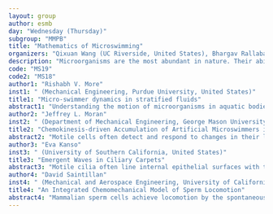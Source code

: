 ```yaml
---
layout: group
author: esmb
day: "Wednesday (Thursday)"
subgroup: "MMPB"
title: "Mathematics of Microswimming"
organizers: "Qixuan Wang (UC Riverside, United States), Bhargav Rallabandi (UC Riverside, United States), Mykhailo Potomkin (UC Riverside, United States)"
description: "Microorganisms are the most abundant in nature. Their ability to move autonomously and develop diverse strategies to survive in various environments is at the core of understanding life. Motility of numerous types of microorganisms, relevant for biological and medical applications, occurs in fluids. Such microorganisms, called microswimmers and exemplified by bacteria or spermatozoa, are relevant for many biological and medical applications. Recent advances in studies of biological microswimmers have inspired development of synthetic microrobots with potential medical applications such as drug delivery, decrease of biofluid viscosity or tissue repair. In this special session, we bring together experts in this area to discuss how the state-of-the-art techniques in modeling, theory and experiments can elucidate microwimming phenomena, develop new directions in this interdisciplinary research and provide new applications of microswimmers."
code: "MS19"
code2: "MS18"
author1: "Rishabh V. More"
inst1: " (Mechanical Engineering, Purdue University, United States)"
title1: "Micro-swimmer dynamics in stratified fluids"
abstract1: "Understanding the motion of microorganisms in aquatic bodies like lakes and oceans has been an active area of research for decades with wide ecological and environmental impacts. Especially, the upper layer of oceans which sustains an intense biological activity, observes a vertical variation in the density (stratification) which can either be due to variations in water temperature or salinity, or both. From our fully resolved numerical simulations, we show that fluid stratification affects the locomotion of an individual, interactions between a pair, and the dynamics of suspensions of marine micro-swimmers in interesting and non-intuitive ways. At low Re, the vertical migration of small organisms is hydrodynamically affected due to the rapid velocity decay as well as higher energy expenditure in stratified fluids. At a finite Re, stratification even leads to striking differences in the swimming speeds and stability of swimmers as compared to their motion in a homogeneous fluid. The reduced flow signature of a swimming organism due to stratification can save them from getting detected by predators. Stratification increases the contact time of two colliding swimmers, thus, increasing the probability of successful reproduction. These results can explain the commonly observed accumulation of phytoplankton in oceans. Finally, collective motion microorganisms alter the temperature microstructure and lead to higher mixing with increasing stratification. Insights obtained from the investigations for an individual swimmer's motion and interactions between a pair of swimmers in a stratified fluid explain these observations."
author2: "Jeffrey L. Moran"
inst2: " (Department of Mechanical Engineering, George Mason University, United States)"
title2: "Chemokinesis-driven Accumulation of Artificial Microswimmers in Low-Motility Regions of Fuel Gradients"
abstract2: "Motile cells often detect and respond to changes in their local chemical environment by changing their speed or direction, which allows them to carry out important functions including finding nutrients, immune response, or predator evasion. Two common examples are chemotaxis (motion up or down a chemical concentration gradient) and chemokinesis (dependence of speed on chemical concentration). Chemokinesis is distinct from chemotaxis in that no directional sensing or reorientation capabilities are required. Over the past 15+ years, researchers have developed 'artificial microswimmers' or 'microrobots' that move at speeds that usually depend on the concentration of a chemical 'fuel' (chemokinesis). However, the behavior of artificial microswimmers in fuel gradients has not been thoroughly characterized and the extent to which they exhibit chemotaxis is not fully known. Here, we study the behavior of half-platinum half-gold self-propelled rods in steady state, antiparallel gradients of hydrogen peroxide fuel and potassium chloride salt, which tend to increase and decrease the rods' speed, respectively. Brownian Dynamics simulations, a Fokker-Planck theoretical model, and experiments demonstrate that at steady state, the chemokinetic self-propelled rods accumulate in low-speed (salt-rich, peroxide poor) regions not because of chemotaxis, but because of chemokinesis. The agreement between simulations, model, and experiments bolsters the role of chemokinesis in this system and validates previous theoretical findings [Popescu et al., Nano Lett. 18, 9 (2018)] that chemokinesis alone cannot lead to chemotaxis. This work suggests a novel strategy of exploiting chemokinesis to effect the accumulation of artificial microswimmers in desired areas, which could find application in environmental remediation, wound healing, and drug delivery for cancer treatment."
author3: "Eva Kanso"
inst3: " (University of Southern California, United States)"
title3: "Emergent Waves in Ciliary Carpets"
abstract3: "Motile cilia often line internal epithelial surfaces with thousands of multiciliated cells, each containing hundreds of cilia. Their coordinated motion drives flows with important biological functions in the respiratory, cerebrospinal, and reproductive systems in humans. Cilia coordination has been studied extensively at the level of pairs of cilia, and even in collections of cilia with metachronal waves. However, a general theory for investigating the hydrodynamics of cilia coordination in large systems remains lacking. Here, starting from discrete arrays of cilia, wherein each cilium is represented by a well-known oscillator model, we devise a fast numerical algorithm for investigating the dynamics of thousands of hydrodynamically-coupled cilia. We then develop a continuum theory in the limit of infinitely many independently beating cilia by combining  tools from active matter with classical Stokes flow methods. We analyze  the stability of isotropic and synchronized states and show that they are unstable. Surprisingly, traveling wave patterns emerge in both the discrete and continuum theory regardless of initial conditions, indicating that these waves are global attractors."
author4: "David Saintillan"
inst4: " (Mechanical and Aerospace Engineering, University of California San Diego, United States)"
title4: "An Integrated Chemomechanical Model of Sperm Locomotion"
abstract4: "Mammalian sperm cells achieve locomotion by the spontaneous periodic oscillation of their flagellum. Dynein motors inside the flagellum consume energy from ATP to exert active sliding forces between microtubule doublets, thus creating bending waves along the flagellum and enabling the sperm cell to swim in a viscous medium. Using a sliding-control model of the axoneme that accounts for the coupling of motor kinetics with elastic deformations, we develop a chemomechanical model of a freely swimming sperm cell that accounts for the effect of non-local hydrodynamic interactions between the sperm head and flagellum. The model is shown to produce realistic beating patterns and swimming trajectories, which we analyze as a function of sperm number and motor activity. Remarkably, we find that the swimming velocity does not vary monotonically with motor activity, but instead displays two local maxima corresponding to distinct modes of swimming."
---
```

